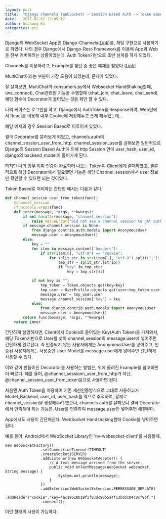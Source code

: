 ```yaml
---
layout: post
title:  "Django Channels (WebSocket) - Session Based Auth -> Token Based Auth"
date:   2017-02-02 12:09:12
author: Suchang Ko
categories: etc
---
```

Django의 WebSocket App인 Django-Channels([Link](https://github.com/django/channels))를,
채팅 구현으로 사용하기로 하였다.
나의 경우 Django에서 Django-Rest-Framework를 이용해 App과 Web을 전부 커버하려는 상황이었는데,
Auth Token기반으로 초반 설계를 하게 되었다.

Channels를 이용하려고, Example를 찾던 중 좋은 예제를 찾았다 ([Link](https://github.com/andrewgodwin/channels-examples))

MultiChat이라는 부분이 가장 도움이 되었는데, 문제가 있었다.

잘 살펴보면, MultiChat의 consumers.py에서
Websocket HandShaking할때, (ws_connect),
Chat관련된 기능을 수행할때 (chat_join, chat_leave, chat_send),
해당 함수에 Decorator가 붙어있는 것을 확인 할 수 있다.

나의 케이스는 로그인을 하고, Django에서 AuthToken을 Response하여, Web단에서 React를 이용해 내부 Cookie에 저장해두고 쓰게 해두었는데...

해당 예제의 경우 Session Based로 이루어져 있었다.

결국 Decorator를 뜯어보게 되었고,
channels.auth의 channel_session_user_from_http,
channel_session_user를 살펴보면
일반적으로 Django의 Session Based Auth에 의해 http Session 안에
user_hash, user_id, django의 backend_model이 들어가게 된다.

하지만 나의 경우 이미 인증이 완료되어 나오는 Token이 Client에게 존재하였고,
결론적으로 해당 Decorator에서 필요했던 기능은 해당 Channel_session에서 user 정보만 확인할 수 있으면 되는 것이었다.

Token Based로 처리하는 간단한 예시는 다음과 같다.
~~~ python
def channel_session_user_from_token(func):
    @channel_session
    @functools.wraps(func)
    def inner(message, *args, **kwargs):
        if not hasattr(message, "channel_session"):
            raise ValueError("Did not see a channel session to get auth from")
        if message.channel_session is None:
            from django.contrib.auth.models import AnonymousUser
            message.user = AnonymousUser()
        else:
            key = ""
            for item in message.content['headers']:
                if str(item[0], "utf-8") == "cookie":
                    for split_str in str(item[1], "utf-8").split(";"):
                        tmp_str = split_str.lstrip()
                        if "key" in tmp_str:
                            key = tmp_str[4:]

            if not key is "":
                tmp_token = Token.objects.get(key=key)
                tmp_user = UserProfile.objects.get(user=tmp_token.user)
                message.user = tmp_user.user
                message.channel_session['key'] = key
            else:
                from django.contrib.auth.models import AnonymousUser
                message.user = AnonymousUser()
        return func(message, *args, **kwargs)
    return inner
~~~

간단하게 설명하자면, Client에서 Cookie로 들어있는 Key(Auth Token)을 가져와서,
해당 Token기반으로  User를 찾아 channel_session의 message.user에 넣어주면 간단하게 완료된다.
즉 인증되지 않는 사용자에게는 AnonymousUser를 넣어주고, 인증된 사용자에게는 사용중인 User Model를 message.user에게 넣어주면 간단하게 사용할 수 있다.

이와 같이 만들어진 Decorator를 사용하는 방법은, 위에 올려진 Example을 참고하면 더 빠르다.
예를 들어, @channel_sessionn_user_from_http가 아닌,
@channel_session_user_from_token등으로 사용하면 된다.

처음엔 Auth Token을 이용하여 기존 세션인증방식으로 그대로 사용하고자 Model_Backend, user_id, user_hash를 역으로 추적하여, 강제로 channel_session을 생성해주려 했으나,
channels.auth를 살펴보니 결국 Decorator에서 만족해야 하는 기능은, User를 인증하여 message.user만 넣어주면 해결된다.

App에서도 사용이 간단해진다.
WebSocket Handshaking할때 Cookie를 넣어주면 된다.

예를 들어, Android에서 WebSocket Library인 'nv-websocket-client'를 사용할때,
```
new WebSocketFactory()
                .setConnectionTimeout(TIMEOUT)
                .createSocket(SERVER)
                .addListener(new WebSocketAdapter() {
                    // A text message arrived from the server.
                    public void onTextMessage(WebSocket websocket, String message) {
                        System.out.println(message);
                    }
                })
                .addExtension(WebSocketExtension.PERMESSAGE_DEFLATE)
                .addHeader("cookie","key=4ac18618b19f1f03dc9055a4f13bddc04c0cf8bf;")
                .connect();
```
이런 형태의 사용이 가능하다.